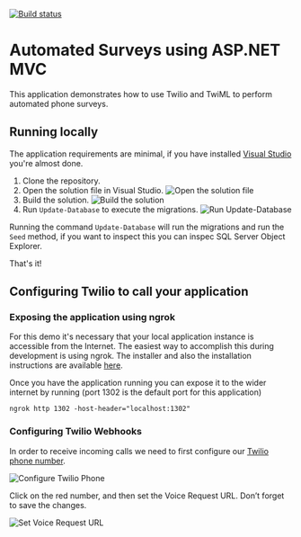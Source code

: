 [![Build
status](https://ci.appveyor.com/api/projects/status/6by444f1kiemb7ox/branch/master?svg=true)](https://ci.appveyor.com/project/acamino/automated-survey-csharp/branch/master)

# Automated Surveys using ASP.NET MVC

This application demonstrates how to use Twilio and TwiML to perform automated phone surveys.

## Running locally

The application requirements are minimal, if you have installed [Visual Studio](https://www.visualstudio.com/) you're almost done.

1. Clone the repository.
2. Open the solution file in Visual Studio.
![Open the solution file](https://raw.github.com/TwilioDevEd/automated-survey-csharp/master/solution-file.png)
3. Build the solution.
![Build the solution](https://raw.github.com/TwilioDevEd/automated-survey-csharp/master/build-solution.png)
4. Run `Update-Database` to execute the migrations.
![Run Update-Database](https://raw.github.com/TwilioDevEd/automated-survey-csharp/master/update-database.png)

Running the command `Update-Database` will run the migrations and run the `Seed` method, if you want to inspect this you can inspec SQL Server Object Explorer.

That's it!

## Configuring Twilio to call your application

### Exposing the application using ngrok

For this demo it's necessary that your local application instance is accessible from the Internet. The easiest way to accomplish this during development is using ngrok. The installer and also the installation instructions are available [here](https://ngrok.com/).

Once you have the application running you can expose it to the wider internet by running (port 1302 is the default port for this application)

```
ngrok http 1302 -host-header="localhost:1302"
```

### Configuring Twilio Webhooks

In order to receive incoming calls we need to first configure our [Twilio phone
number](https://www.twilio.com/user/account/phone-numbers/incoming).

![Configure Twilio Phone](https://raw.github.com/TwilioDevEd/automated-survey-csharp/master/configure-twilio-phone.png)

Click on the red number, and then set the Voice Request URL. Don’t forget to
save the changes.

![Set Voice Request URL](https://raw.github.com/TwilioDevEd/automated-survey-csharp/master/set-voice-request-url.png)
